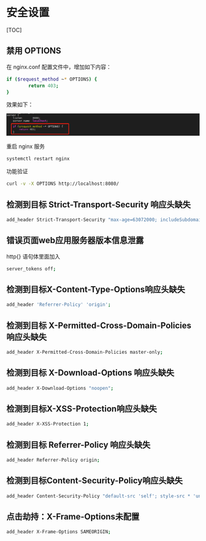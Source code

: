 # 安全设置

[TOC]

## 禁用 OPTIONS

在 nginx.conf 配置文件中，增加如下内容：

```bash
if ($request_method ~* OPTIONS) {
        return 403;
}
```

效果如下：

 ![](../../../Image/n/nginx_sec_1.png)

 重启 nginx 服务

```bash
systemctl restart nginx
```

 功能验证

```bash
curl -v -X OPTIONS http://localhost:8080/
```

## 检测到目标 Strict-Transport-Security 响应头缺失

```bash
add_header Strict-Transport-Security "max-age=63072000; includeSubdomains; preload";
```

## 错误页面web应用服务器版本信息泄露

http{} 语句体里面加入

```bash
server_tokens off;
```

## 检测到目标X-Content-Type-Options响应头缺失

```bash
add_header 'Referrer-Policy' 'origin';
```

## 检测到目标 X-Permitted-Cross-Domain-Policies 响应头缺失

```bash
add_header X-Permitted-Cross-Domain-Policies master-only;
```

## 检测到目标 X-Download-Options 响应头缺失

```bash
add_header X-Download-Options "noopen";
```

## 检测到目标X-XSS-Protection响应头缺失

```bash
add_header X-XSS-Protection 1;
```

## 检测到目标 Referrer-Policy 响应头缺失

```bash
add_header Referrer-Policy origin;
```

## 检测到目标Content-Security-Policy响应头缺失

```bash
add_header Content-Security-Policy "default-src 'self'; style-src * 'unsafe-inline'; img-src * data:; object-src 'self'; script-src * 'unsafe-eval' 'unsafe-inline'; font-src * data:; worker-src * blob:;";
```

## 点击劫持：X-Frame-Options未配置

```bash
add_header X-Frame-Options SAMEORIGIN;
```

